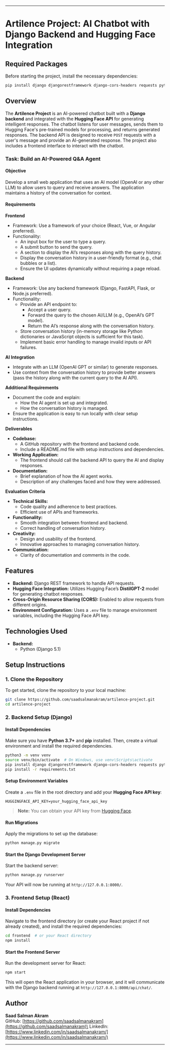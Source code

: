 
---

# Artilence Project: AI Chatbot with Django Backend and Hugging Face Integration

## Required Packages

Before starting the project, install the necessary dependencies:

```bash
pip install django djangorestframework django-cors-headers requests python-dotenv huggingface_hub
```

## Overview

The **Artilence Project** is an AI-powered chatbot built with a **Django backend** and integrated with the **Hugging Face API** for generating intelligent responses. The chatbot listens for user messages, sends them to Hugging Face's pre-trained models for processing, and returns generated responses. The backend API is designed to receive `POST` requests with a user's message and provide an AI-generated response. The project also includes a frontend interface to interact with the chatbot.

### Task: Build an AI-Powered Q&A Agent

#### Objective
Develop a small web application that uses an AI model (OpenAI or any other LLM) to allow users to query and receive answers. The application maintains a history of the conversation for context.

#### Requirements

**Frontend**
- Framework: Use a framework of your choice (React, Vue, or Angular preferred).
- Functionality:
  - An input box for the user to type a query.
  - A submit button to send the query.
  - A section to display the AI’s responses along with the query history.
  - Display the conversation history in a user-friendly format (e.g., chat bubbles or a list).
  - Ensure the UI updates dynamically without requiring a page reload.

**Backend**
- Framework: Use any backend framework (Django, FastAPI, Flask, or Node.js preferred).
- Functionality:
  - Provide an API endpoint to:
    - Accept a user query.
    - Forward the query to the chosen AI/LLM (e.g., OpenAI’s GPT model).
    - Return the AI’s response along with the conversation history.
  - Store conversation history (in-memory storage like Python dictionaries or JavaScript objects is sufficient for this task).
  - Implement basic error handling to manage invalid inputs or API failures.

**AI Integration**
- Integrate with an LLM (OpenAI GPT or similar) to generate responses.
- Use context from the conversation history to provide better answers (pass the history along with the current query to the AI API).

**Additional Requirements**
- Document the code and explain:
  - How the AI agent is set up and integrated.
  - How the conversation history is managed.
- Ensure the application is easy to run locally with clear setup instructions.

**Deliverables**
- **Codebase:**
  - A GitHub repository with the frontend and backend code.
  - Include a README.md file with setup instructions and dependencies.
- **Working Application:**
  - The frontend should call the backend API to query the AI and display responses.
- **Documentation:**
  - Brief explanation of how the AI agent works.
  - Description of any challenges faced and how they were addressed.

**Evaluation Criteria**
- **Technical Skills:**
  - Code quality and adherence to best practices.
  - Efficient use of APIs and frameworks.
- **Functionality:**
  - Smooth integration between frontend and backend.
  - Correct handling of conversation history.
- **Creativity:**
  - Design and usability of the frontend.
  - Innovative approaches to managing conversation history.
- **Communication:**
  - Clarity of documentation and comments in the code.

## Features

- **Backend:** Django REST framework to handle API requests.
- **Hugging Face Integration:** Utilizes Hugging Face’s **DistilGPT-2** model for generating chatbot responses.
- **Cross-Origin Resource Sharing (CORS):** Enabled to allow requests from different origins.
- **Environment Configuration:** Uses a `.env` file to manage environment variables, including the Hugging Face API key.

## Technologies Used

- **Backend:**
  - Python (Django 5.1)

## Setup Instructions

### 1. **Clone the Repository**

To get started, clone the repository to your local machine:

```bash
git clone https://github.com/saadsalmanakram/artilence-project.git
cd artilence-project
```

### 2. **Backend Setup (Django)**

#### Install Dependencies

Make sure you have **Python 3.7+** and **pip** installed. Then, create a virtual environment and install the required dependencies.

```bash
python3 -m venv venv
source venv/bin/activate  # On Windows, use venv\Scripts\activate
pip install django djangorestframework django-cors-headers requests python-dotenv
pip install -r requirements.txt
```

#### Setup Environment Variables

Create a `.env` file in the root directory and add your **Hugging Face API key**:

```env
HUGGINGFACE_API_KEY=your_hugging_face_api_key
```

> **Note:** You can obtain your API key from [Hugging Face](https://huggingface.co/).

#### Run Migrations

Apply the migrations to set up the database:

```bash
python manage.py migrate
```

#### Start the Django Development Server

Start the backend server:

```bash
python manage.py runserver
```

Your API will now be running at `http://127.0.0.1:8000/`.

### 3. **Frontend Setup (React)**

#### Install Dependencies

Navigate to the frontend directory (or create your React project if not already created), and install the required dependencies:

```bash
cd frontend  # or your React directory
npm install
```

#### Start the Frontend Server

Run the development server for React:

```bash
npm start
```

This will open the React application in your browser, and it will communicate with the Django backend running at `http://127.0.0.1:8000/api/chat/`.

## Author

**Saad Salman Akram**\
GitHub: [https://github.com/saadsalmanakram](https://github.com/saadsalmanakram)\
LinkedIn: [https://www.linkedin.com/in/saadsalmanakram/](https://www.linkedin.com/in/saadsalmanakram/)

---

